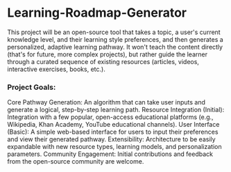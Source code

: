 # Learning-Roadmap-Generator
This project will be an open-source tool that takes a topic, a user's current knowledge level, and their learning style preferences, and then generates a personalized, adaptive learning pathway. It won't teach the content directly (that's for future, more complex projects), but rather guide the learner through a curated sequence of existing resources (articles, videos, interactive exercises, books, etc.).

### Project Goals:
Core Pathway Generation: An algorithm that can take user inputs and generate a logical, step-by-step learning path.
Resource Integration (Initial): Integration with a few popular, open-access educational platforms (e.g., Wikipedia, Khan Academy, YouTube educational channels).
User Interface (Basic): A simple web-based interface for users to input their preferences and view their generated pathway.
Extensibility: Architecture to be easily expandable with new resource types, learning models, and personalization parameters.
Community Engagement: Initial contributions and feedback from the open-source community are welcome.


